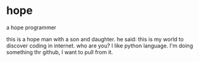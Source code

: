 # hope
a hope programmer

this is a hope man with a son and daughter.
he said: this is my world to discover coding in internet.
who are you? I like python language.
I'm doing something thr github, I want to pull from it.
